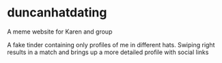 # duncanhatdating
A meme website for Karen and group


A fake tinder containing only profiles of me in different hats. Swiping right results in a match and brings up a more detailed profile with social links
